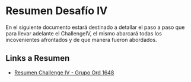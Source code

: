 # Resumen Desafío IV

En el siguiente documento estará destinado a detallar el paso a paso que para llevar adelante el ChallengeIV, el mismo abarcará todas los incovenientes afrontados y de que manera fueron abordados.

## Links a Resumen
- [Resumen Challenge IV - Grupo Ord 1648](https://docs.google.com/document/d/1SqLDJpQrffL2zdq9E2E9ILjZIJa2M_UV/edit?usp=sharing&ouid=107336610318182937112&rtpof=true&sd=true)